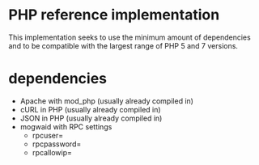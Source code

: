 # PHP reference implementation

This implementation seeks to use the minimum amount of dependencies and to be compatible with the largest range of PHP 5 and 7 versions.

# dependencies

* Apache with mod_php  (usually already compiled in)
* cURL in PHP  (usually already compiled in)
* JSON in PHP  (usually already compiled in)
* mogwaid with RPC settings
  * rpcuser=
  * rpcpassword=
  * rpcallowip=
